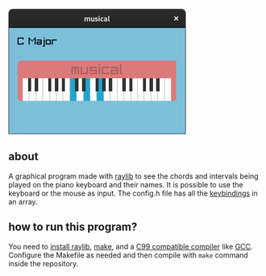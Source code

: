 ![musical.png](doc/images/musical.png)

[1]: https://www.raylib.com
[2]: https://github.com/raysan5/raylib/blob/master/README.md#build-and-installation
[3]: https://en.wikipedia.org/wiki/Make_(software)
[4]: https://en.wikipedia.org/wiki/C99#Implementations
[5]: https://gcc.gnu.org

about
-----

A graphical program made with [raylib][1] to see the chords and
intervals being played on the piano keyboard and their names. It is
possible to use the keyboard or the mouse as input. The config.h file
has all the [keybindings](src/config.h#L13-L51) in an array.

how to run this program?
------------------------

You need to [install raylib][2], [make][3], and a [C99 compatible
compiler][4] like [GCC][5]. Configure the Makefile as needed and then
compile with `make` command inside the repository.
